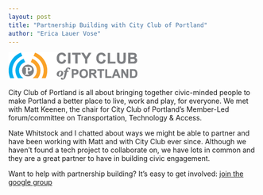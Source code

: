 ```yaml
---
layout: post
title: "Partnership Building with City Club of Portland"
author: "Erica Lauer Vose"
---
```


<a href="http://www.pdxcityclub.com/"><img class="img-wrap" src="/assets/img/cityclub-logo.png"></a>

City Club of Portland is all about bringing together civic-minded people to make Portland a better place to live, work and play, for everyone. We met with Matt Keenen, the chair for City Club of Portland’s Member-Led forum/committee on Transportation, Technology & Access.

Nate Whitstock and I chatted about ways we might be able to partner and have been working with Matt and with City Club ever since. Although we haven’t found a tech project to collaborate on, we have lots in common and they are a great partner to have in building civic engagement.

<p class="side-note">
  Want to help with partnership building? It’s easy to get involved: <a href="https://groups.google.com/forum/#!forum/code-for-portland">join the google group</a>
</p>